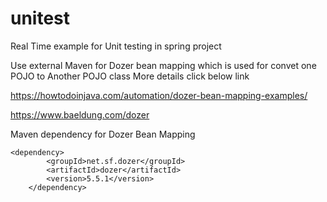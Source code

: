 # unitest
Real Time example for Unit testing in spring project 

Use external Maven for Dozer bean mapping which is used for convet one POJO to Another POJO class 
More details click below link

https://howtodoinjava.com/automation/dozer-bean-mapping-examples/

https://www.baeldung.com/dozer

Maven dependency for Dozer Bean Mapping 

	<dependency>
			<groupId>net.sf.dozer</groupId>
			<artifactId>dozer</artifactId>
			<version>5.5.1</version>
		</dependency>
